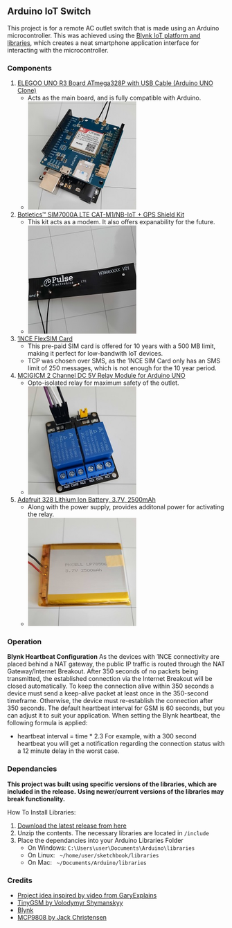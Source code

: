 ## Arduino IoT Switch

This project is for a remote AC outlet switch that is made using an Arduino microcontroller. This
was achieved using the [Blynk IoT platform and libraries](https://docs.blynk.io/en/), which creates a neat smartphone
application interface for interacting with the microcontroller.

<p align="right"></p>

### Components

1. [ELEGOO UNO R3 Board ATmega328P with USB Cable (Arduino UNO Clone)](https://www.elegoo.com/products/elegoo-uno-r3-board)
	- Acts as the main board, and is fully compatible with Arduino.
	- ![board](media/board-modem.jpg)
2. [Botletics™ SIM7000A LTE CAT-M1/NB-IoT + GPS Shield Kit](https://www.botletics.com/products/sim7000-shield)
	- This kit acts as a modem. It also offers expanability for the future.
	- ![antenna](media/antenna.jpg)
3. [1NCE FlexSIM Card](https://1nce.com/en/sim-cards/)
	- This pre-paid SIM card is offered for 10 years with a 500 MB limit, making it perfect for low-bandwith IoT devices.
	- TCP was chosen over SMS, as the 1NCE SIM Card only has an SMS limit of 250 messages, which is not enough for the 10 year period.
4. [MCIGICM 2 Channel DC 5V Relay Module for Arduino UNO](https://www.amazon.com/gp/product/B072BY3KJF?psc=1)
	- Opto-isolated relay for maximum safety of the outlet.
	- ![relay](media/relay.jpg)
5. [Adafruit 328 Lithium Ion Battery, 3.7V, 2500mAh](https://www.adafruit.com/product/328)
	- Along with the power supply, provides additonal power for activating the relay.
	- ![battery](media/battery.jpg)

<p align="right"></p>

### Operation

**Blynk Heartbeat Configuration**
As the devices with 1NCE connectivity are placed behind a NAT gateway, the public IP traffic is routed through the NAT Gateway/Internet Breakout. 
After 350 seconds of no packets being transmitted, the established connection via the Internet Breakout will be closed automatically. 
To keep the connection alive within 350 seconds a device must send a keep-alive packet at least once in the 350-second timeframe. 
Otherwise, the device must re-establish the connection after 350 seconds. The default heartbeat interval for GSM is 60 seconds, but you can
adjust it to suit your application. When setting the Blynk heartbeat, the following formula is applied:
- heartbeat interval = time * 2.3
For example, with a 300 second heartbeat you will get a notification regarding the connection status with a 12 minute delay in the worst case.

<p align="right"></p>

### Dependancies

**This project was built using specific versions of the libraries, which are included in the release.**
**Using newer/current versions of the libraries may break functionality.**

How To Install Libraries:
1. [Download the latest release from here](https://github.com/AlexWaclawik/Arduino-IoT-Switch/releases)
2. Unzip the contents. The necessary libraries are located in ```/include```
3. Place the dependancies into your Arduino Libraries Folder
	- On Windows: ```C:\Users\user\Documents\Arduino\libraries```
	- On Linux: ``` ~/home/user/sketchbook/libraries```
	- On Mac: ``` ~/Documents/Arduino/libraries```

<p align="right"></p>

### Credits

-	[Project idea inspired by video from GaryExplains](https://www.youtube.com/watch?v=7swG4XVSx50)
-	[TinyGSM by Volodymyr Shymanskyy](https://github.com/vshymanskyy/TinyGSM)
-	[Blynk](https://github.com/blynkkk/blynk-library)
-	[MCP9808 by Jack Christensen](https://github.com/JChristensen/MCP9808)

<p align="right"></p>